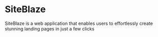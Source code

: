 # SiteBlaze
SiteBlaze is a web application that enables users to effortlessly create stunning landing pages in just a few clicks
